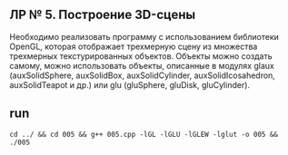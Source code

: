 ## ЛР № 5. Построение 3D-сцены

Необходимо реализовать программу с использованием библиотеки OpenGL, которая отображает трехмерную сцену из множества трехмерных текстурированных объектов. Объекты можно создать самому, можно использовать объекты, описанные в модулях glaux (auxSolidSphere, auxSolidBox, auxSolidCylinder, auxSolidIcosahedron, auxSolidTeapot и др.) или glu (gluSphere, gluDisk, gluCylinder).

## run
```
cd ../ && cd 005 && g++ 005.cpp -lGL -lGLU -lGLEW -lglut -o 005 && ./005
```